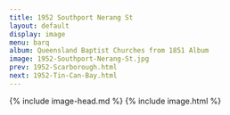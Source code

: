 ```yaml
---
title: 1952 Southport Nerang St
layout: default
display: image
menu: barq
album: Queensland Baptist Churches from 1851 Album
image: 1952-Southport-Nerang-St.jpg
prev: 1952-Scarborough.html
next: 1952-Tin-Can-Bay.html
---
```

{% include image-head.md %}
{% include image.html %}